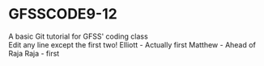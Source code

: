 # GFSSCODE9-12
A basic Git tutorial for GFSS' coding class  
Edit any line except the first two!
Elliott - Actually first
Matthew - Ahead of Raja
Raja - first
